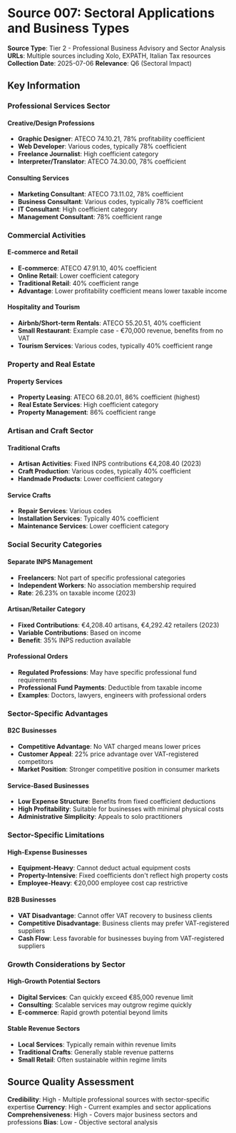 # Source 007: Sectoral Applications and Business Types

**Source Type**: Tier 2 - Professional Business Advisory and Sector Analysis
**URLs**: Multiple sources including Xolo, EXPATH, Italian Tax resources
**Collection Date**: 2025-07-06
**Relevance**: Q6 (Sectoral Impact)

## Key Information

### Professional Services Sector

#### Creative/Design Professions
- **Graphic Designer**: ATECO 74.10.21, 78% profitability coefficient
- **Web Developer**: Various codes, typically 78% coefficient
- **Freelance Journalist**: High coefficient category
- **Interpreter/Translator**: ATECO 74.30.00, 78% coefficient

#### Consulting Services
- **Marketing Consultant**: ATECO 73.11.02, 78% coefficient
- **Business Consultant**: Various codes, typically 78% coefficient
- **IT Consultant**: High coefficient category
- **Management Consultant**: 78% coefficient range

### Commercial Activities

#### E-commerce and Retail
- **E-commerce**: ATECO 47.91.10, 40% coefficient
- **Online Retail**: Lower coefficient category
- **Traditional Retail**: 40% coefficient range
- **Advantage**: Lower profitability coefficient means lower taxable income

#### Hospitality and Tourism
- **Airbnb/Short-term Rentals**: ATECO 55.20.51, 40% coefficient
- **Small Restaurant**: Example case - €70,000 revenue, benefits from no VAT
- **Tourism Services**: Various codes, typically 40% coefficient range

### Property and Real Estate

#### Property Services
- **Property Leasing**: ATECO 68.20.01, 86% coefficient (highest)
- **Real Estate Services**: High coefficient category
- **Property Management**: 86% coefficient range

### Artisan and Craft Sector

#### Traditional Crafts
- **Artisan Activities**: Fixed INPS contributions €4,208.40 (2023)
- **Craft Production**: Various codes, typically 40% coefficient
- **Handmade Products**: Lower coefficient category

#### Service Crafts
- **Repair Services**: Various codes
- **Installation Services**: Typically 40% coefficient
- **Maintenance Services**: Lower coefficient category

### Social Security Categories

#### Separate INPS Management
- **Freelancers**: Not part of specific professional categories
- **Independent Workers**: No association membership required
- **Rate**: 26.23% on taxable income (2023)

#### Artisan/Retailer Category
- **Fixed Contributions**: €4,208.40 artisans, €4,292.42 retailers (2023)
- **Variable Contributions**: Based on income
- **Benefit**: 35% INPS reduction available

#### Professional Orders
- **Regulated Professions**: May have specific professional fund requirements
- **Professional Fund Payments**: Deductible from taxable income
- **Examples**: Doctors, lawyers, engineers with professional orders

### Sector-Specific Advantages

#### B2C Businesses
- **Competitive Advantage**: No VAT charged means lower prices
- **Customer Appeal**: 22% price advantage over VAT-registered competitors
- **Market Position**: Stronger competitive position in consumer markets

#### Service-Based Businesses
- **Low Expense Structure**: Benefits from fixed coefficient deductions
- **High Profitability**: Suitable for businesses with minimal physical costs
- **Administrative Simplicity**: Appeals to solo practitioners

### Sector-Specific Limitations

#### High-Expense Businesses
- **Equipment-Heavy**: Cannot deduct actual equipment costs
- **Property-Intensive**: Fixed coefficients don't reflect high property costs
- **Employee-Heavy**: €20,000 employee cost cap restrictive

#### B2B Businesses
- **VAT Disadvantage**: Cannot offer VAT recovery to business clients
- **Competitive Disadvantage**: Business clients may prefer VAT-registered suppliers
- **Cash Flow**: Less favorable for businesses buying from VAT-registered suppliers

### Growth Considerations by Sector

#### High-Growth Potential Sectors
- **Digital Services**: Can quickly exceed €85,000 revenue limit
- **Consulting**: Scalable services may outgrow regime quickly
- **E-commerce**: Rapid growth potential beyond limits

#### Stable Revenue Sectors
- **Local Services**: Typically remain within revenue limits
- **Traditional Crafts**: Generally stable revenue patterns
- **Small Retail**: Often sustainable within regime limits

## Source Quality Assessment
**Credibility**: High - Multiple professional sources with sector-specific expertise
**Currency**: High - Current examples and sector applications
**Comprehensiveness**: High - Covers major business sectors and professions
**Bias**: Low - Objective sectoral analysis